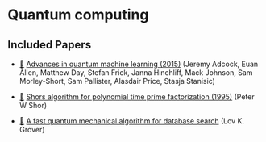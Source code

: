 # Quantum computing

## Included Papers

* [:scroll:](advance_in_quantum_machine_learning.pdf) [Advances in quantum machine learning (2015)](https://arxiv.org/abs/1514.02900) (Jeremy Adcock, Euan Allen, Matthew Day, Stefan Frick, Janna Hinchliff, Mack Johnson, Sam Morley-Short, Sam Pallister, Alasdair Price, Stasja Stanisic)

* [:scroll:](shors_algorithm.pdf) [Shors algorithm for polynomial time prime factorization (1995)](https://arxiv.org/pdf/quant-ph/9508027.pdf) (Peter W Shor)

* [:scroll:](grovers_algorithm.pdf) [A fast quantum mechanical algorithm for database search](https://arxiv.org/pdf/quant-ph/9605043.pdf) (Lov K. Grover)
